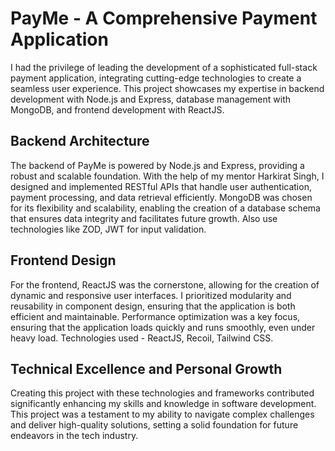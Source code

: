# PayMe - A Comprehensive Payment Application

I had the privilege of leading the development of a sophisticated full-stack payment application, integrating cutting-edge technologies to create a seamless user experience. This project showcases my expertise in backend development with Node.js and Express, database management with MongoDB, and frontend development with ReactJS.

## Backend Architecture

The backend of PayMe is powered by Node.js and Express, providing a robust and scalable foundation. With the help of my mentor Harkirat Singh, I designed and implemented RESTful APIs that handle user authentication, payment processing, and data retrieval efficiently. MongoDB was chosen for its flexibility and scalability, enabling the creation of a database schema that ensures data integrity and facilitates future growth. Also use technologies like ZOD, JWT for input validation. 

## Frontend Design

For the frontend, ReactJS was the cornerstone, allowing for the creation of dynamic and responsive user interfaces. I prioritized modularity and reusability in component design, ensuring that the application is both efficient and maintainable. Performance optimization was a key focus, ensuring that the application loads quickly and runs smoothly, even under heavy load. Technologies used - ReactJS, Recoil, Tailwind CSS.

## Technical Excellence and Personal Growth

Creating this project with these technologies and frameworks contributed significantly enhancing my skills and knowledge in software development. This project was a testament to my ability to navigate complex challenges and deliver high-quality solutions, setting a solid foundation for future endeavors in the tech industry.